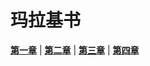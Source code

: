 # 玛拉基书
 **[第一章](圣经/圣经(吕振中译本)/lzz/460/001.md)** |
 **[第二章](圣经/圣经(吕振中译本)/lzz/460/002.md)** |
 **[第三章](圣经/圣经(吕振中译本)/lzz/460/003.md)** |
 **[第四章](圣经/圣经(吕振中译本)/lzz/460/004.md)**